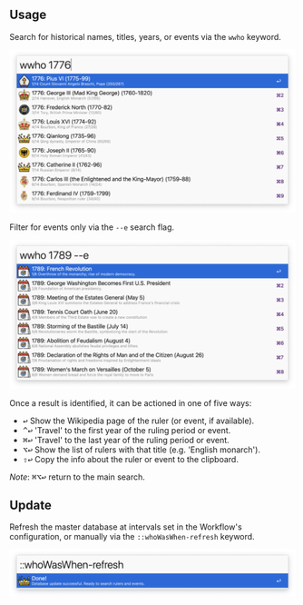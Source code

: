 ## Usage

Search for historical names, titles, years, or events via the `wwho` keyword.

![search](images/search.png)

Filter for events only via the `--e` search flag.

![search](images/events.png)

Once a result is identified, it can be actioned in one of five ways:

- <kbd>↩</kbd> Show the Wikipedia page of the ruler (or event, if available).
- <kbd>^</kbd>️️<kbd>↩</kbd> 'Travel' to the first year of the ruling period or event.
- <kbd>⌘</kbd><kbd>↩</kbd> 'Travel' to the last year of the ruling period or event.
- <kbd>⌥</kbd><kbd>↩</kbd> Show the list of rulers with that title (e.g. 'English monarch').
- <kbd>⇧</kbd><kbd>↩</kbd> Copy the info about the ruler or event to the clipboard.

_Note_: <kbd>⌘</kbd><kbd>⌥</kbd><kbd>↩</kbd> return to the main search.

## Update

Refresh the master database at intervals set in the Workflow's configuration, or manually via the `::whoWasWhen-refresh` keyword.

![search](images/refresh.png)

